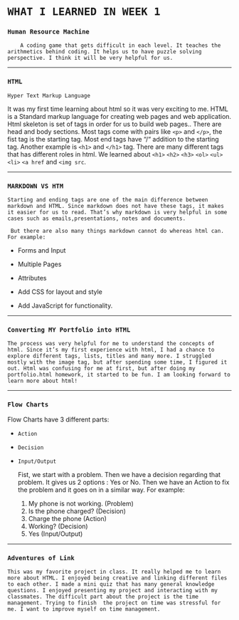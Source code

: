 # **`WHAT I LEARNED IN WEEK 1`**


### **`Human Resource Machine`**

        A coding game that gets difficult in each level. It teaches the arithmetics behind coding. It helps us to have puzzle solving perspective. I think it will be very helpful for us.

---

### **`HTML`**

`Hyper Text Markup Language`

It was my first time learning about html so it was very exciting to me. HTML is a Standard markup language for creating web pages and web application. Html skeleton is set of tags in order for us to build web pages.. There are head and body sections. Most tags come with pairs like `<p>` and `</p>`, the fist tag is the starting tag. Most end tags have “/“ addition to the starting tag. Another example is `<h1>` and `</h1>` tag. There are many different tags that has different roles in html. We learned about `<h1>` `<h2>` `<h3>` `<ol>` `<ul>` `<li>` `<a href` and `<img src`. 





---

### **`MARKDOWN VS HTM`**


    Starting and ending tags are one of the main difference between markdown and HTML. Since markdown does not have these tags, it makes it easier for us to read. That’s why markdown is very helpful in some cases such as emails,presentations, notes and documents.

     But there are also many things markdown cannot do whereas html can. For example:

* Forms and Input

* Multiple Pages

* Attributes

* Add CSS for layout and style

* Add JavaScript for functionality.



---

### **`Converting MY Portfolio into HTML`**

    The process was very helpful for me to understand the concepts of html. Since it’s my first experience with html, I had a chance to explore different tags, lists, titles and many more. I struggled mostly with the image tag, but after spending some time, I figured it out. Html was confusing for me at first, but after doing my portfolio.html homework, it started to be fun. I am looking forward to learn more about html!


---

### **`Flow Charts`**

Flow Charts have 3 different parts: 

* `Action` 
* `Decision`
* `Input/Output`
  
    Fist, we start with a problem. Then we have a decision regarding that problem. It gives us 2 options : Yes or No. Then we have an Action to fix the problem and it goes on in a similar way.
     For example:

  1. My phone is not working. (Problem)
  2. Is the phone charged? (Decision)
  3. Charge the phone (Action)
  4. Working? (Decision)
  5. Yes (Input/Output)


---
### **`Adventures of Link`**

    This was my favorite project in class. It really helped me to learn more about HTML. I enjoyed being creative and linking different files to each other. I made a mini quiz that has many general knowledge questions. I enjoyed presenting my project and interacting with my classmates. The difficult part about the project is the time management. Trying to finish  the project on time was stressful for me. I want to improve myself on time management.           
